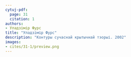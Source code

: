 ```yaml
---
cytuj-pdf:
  page: 31
  citation: 1
authors:
- Уладзімір Фурс
title: "Уладзімір Фурс"
description: "Контуры сучаснай крытычнай тэорыі. 2002"
images:
- cites/31-1/preview.png
---
```

